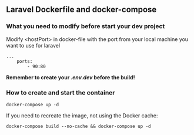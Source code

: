 ## Laravel Dockerfile and docker-compose

### What you need to modify before start your dev project

Modify \<hostPort> in docker-file with the port from your local machine you want to use for laravel

```
...
    ports:
        - 90:80
```

<b>Remember to create your <i>.env.dev</i> before the build!</b>

### How to create and start the container

```
docker-compose up -d
```

If you need to recreate the image, not using the Docker cache:

```
docker-compose build --no-cache && docker-compose up -d
```